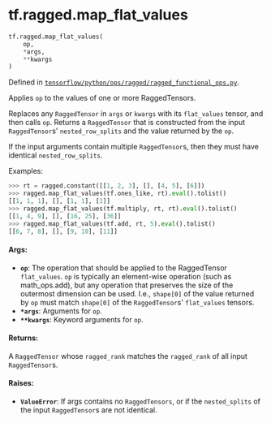 <div itemscope itemtype="http://developers.google.com/ReferenceObject">
<meta itemprop="name" content="tf.ragged.map_flat_values" />
<meta itemprop="path" content="Stable" />
</div>

# tf.ragged.map_flat_values

``` python
tf.ragged.map_flat_values(
    op,
    *args,
    **kwargs
)
```



Defined in [`tensorflow/python/ops/ragged/ragged_functional_ops.py`](/code/stable/tensorflow/python/ops/ragged/ragged_functional_ops.py).

Applies `op` to the values of one or more RaggedTensors.

Replaces any `RaggedTensor` in `args` or `kwargs` with its `flat_values`
tensor, and then calls `op`.  Returns a `RaggedTensor` that is constructed
from the input `RaggedTensor`s' `nested_row_splits` and the value returned by
the `op`.

If the input arguments contain multiple `RaggedTensor`s, then they must have
identical `nested_row_splits`.

Examples:

```python
>>> rt = ragged.constant([[1, 2, 3], [], [4, 5], [6]])
>>> ragged.map_flat_values(tf.ones_like, rt).eval().tolist()
[[1, 1, 1], [], [1, 1], [1]]
>>> ragged.map_flat_values(tf.multiply, rt, rt).eval().tolist()
[[1, 4, 9], [], [16, 25], [36]]
>>> ragged.map_flat_values(tf.add, rt, 5).eval().tolist()
[[6, 7, 8], [], [9, 10], [11]]
```

#### Args:

* <b>`op`</b>: The operation that should be applied to the RaggedTensor `flat_values`.
    `op` is typically an element-wise operation (such as math_ops.add), but
    any operation that preserves the size of the outermost dimension can be
    used.  I.e., `shape[0]` of the value returned by `op` must match
    `shape[0]` of the `RaggedTensor`s' `flat_values` tensors.
* <b>`*args`</b>: Arguments for `op`.
* <b>`**kwargs`</b>: Keyword arguments for `op`.


#### Returns:

A `RaggedTensor` whose `ragged_rank` matches the `ragged_rank` of all
input `RaggedTensor`s.

#### Raises:

* <b>`ValueError`</b>: If args contains no `RaggedTensors`, or if the `nested_splits`
    of the input `RaggedTensor`s are not identical.